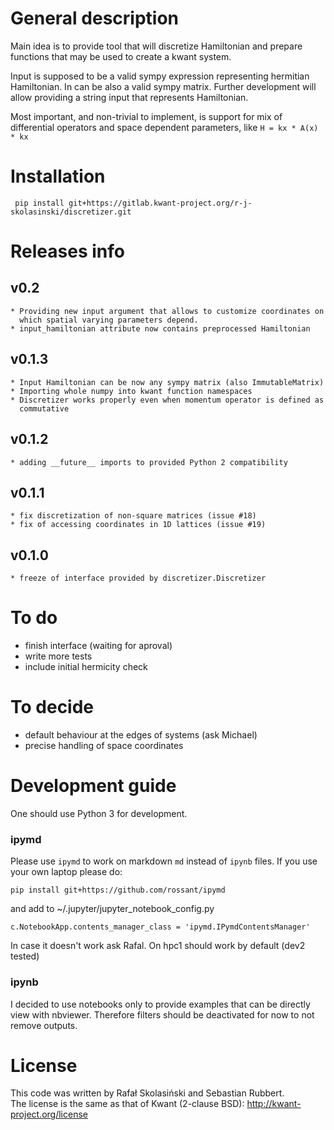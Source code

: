 # General description

Main idea is to provide tool that will discretize Hamiltonian and prepare functions that may be used to create a kwant system.

Input is supposed to be a valid sympy expression representing hermitian Hamiltonian. In can be also a valid sympy matrix. Further development will allow providing a string input that represents Hamiltonian.

Most important, and non-trivial to implement, is support for mix of differential operators and space dependent parameters, like ``H = kx * A(x) * kx``


# Installation
```
 pip install git+https://gitlab.kwant-project.org/r-j-skolasinski/discretizer.git
```


# Releases info
## v0.2
    * Providing new input argument that allows to customize coordinates on
      which spatial varying parameters depend.
    * input_hamiltonian attribute now contains preprocessed Hamiltonian

## v0.1.3
    * Input Hamiltonian can be now any sympy matrix (also ImmutableMatrix)
    * Importing whole numpy into kwant function namespaces
    * Discretizer works properly even when momentum operator is defined as
      commutative

## v0.1.2
    * adding __future__ imports to provided Python 2 compatibility

## v0.1.1
    * fix discretization of non-square matrices (issue #18)
    * fix of accessing coordinates in 1D lattices (issue #19)

## v0.1.0
    * freeze of interface provided by discretizer.Discretizer


# To do
* finish interface (waiting for aproval)
* write more tests
* include initial hermicity check


# To decide
* default behaviour at the edges of systems (ask Michael)
* precise handling of space coordinates


# Development guide

One should use Python 3 for development.

### ipymd
Please use ``ipymd`` to work on markdown ``md`` instead of ``ipynb`` files.
If you use your own laptop please do:
```
pip install git+https://github.com/rossant/ipymd
```
and add to ~/.jupyter/jupyter_notebook_config.py
```
c.NotebookApp.contents_manager_class = 'ipymd.IPymdContentsManager'
```
In case it doesn't work ask Rafal. On hpc1 should work by default (dev2 tested)


### ipynb
I decided to use notebooks only to provide examples that can be directly view
with nbviewer. Therefore filters should be deactivated for now to not remove
outputs.


# License
This code was written by Rafał Skolasiński and Sebastian Rubbert.  
The license is the same as that of Kwant (2-clause BSD): http://kwant-project.org/license